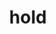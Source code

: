 ---
category: 4-letters
denotation: null
name: hold
reference_link: https://www.etymonline.com/word/hold
root_language: null
root_name: null
title: hold
type: free
word_sums:
- respelling: hold
  sum: 'Hold + '
---